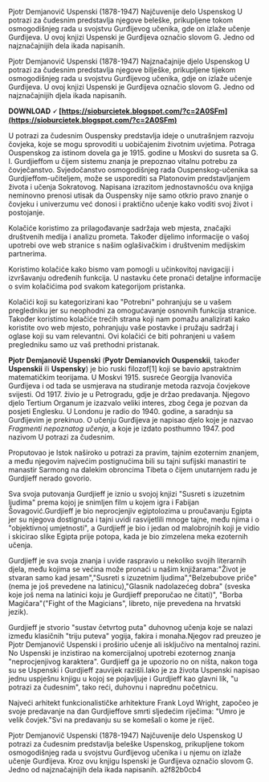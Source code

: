 Pjotr Demjanovič Uspenski (1878-1947) Najčuvenije delo Uspenskog U potrazi za čudesnim predstavlja njegove beleške, prikupljene tokom osmogodišnjeg rada u svojstvu Gurđijevog učenika, gde on izlaže učenje Gurđijeva. U ovoj knjizi Uspenski je Gurđijeva označio slovom G. Jedno od najznačajnijih dela ikada napisanih.
 
Pjotr Demjanovič Uspenski (1878-1947) Najznačajnije djelo Uspenskog U potrazi za čudesnim predstavlja njegove bilješke, prikupljene tijekom osmogodišnjeg rada u svojstvu Gurđijevog učenika, gdje on izlaže učenje Gurđijeva. U ovoj knjizi Uspenski je Gurđijeva označio slovom G. Jedno od najznačajnijih djela ikada napisanih.
 
**DOWNLOAD 🗸 [https://sioburcietek.blogspot.com/?c=2A0SFm](https://sioburcietek.blogspot.com/?c=2A0SFm)**


 
U potrazi za čudesnim Ouspensky predstavlja ideje o unutrašnjem razvoju čovjeka, koje se mogu sprovoditi u uobičajenim životnim uvjetima. Potraga Ouspenskog za istinom dovela ga je 1915. godine u Moskvi do susreta sa G. I. Gurdjieffom u čijem sistemu znanja je prepoznao vitalnu potrebu za čovječanstvo. Svjedočanstvo osmogodišnjeg rada Ouspenskog-učenika sa Gurdjieffom-učiteljem, može se usporediti sa Platonovim predstavljanjem života i učenja Sokratovog. Napisana izrazitom jednostavnošću ova knjiga neminovno prenosi utisak da Ouspensky nije samo otkrio pravo znanje o čovjeku i univerzumu već donosi i praktično učenje kako voditi svoj život i postojanje.
 
Kolačiće koristimo za prilagođavanje sadržaja web mjesta, značajki društvenih medija i analizu prometa. Također dijelimo informacije o vašoj upotrebi ove web stranice s našim oglašivačkim i društvenim medijskim partnerima.
 
Koristimo kolačiće kako bismo vam pomogli u učinkovitoj navigaciji i izvršavanju određenih funkcija. U nastavku ćete pronaći detaljne informacije o svim kolačićima pod svakom kategorijom pristanka.
 
Kolačići koji su kategorizirani kao "Potrebni" pohranjuju se u vašem pregledniku jer su neophodni za omogućavanje osnovnih funkcija stranice. Također koristimo kolačiće trećih strana koji nam pomažu analizirati kako koristite ovo web mjesto, pohranjuju vaše postavke i pružaju sadržaj i oglase koji su vam relevantni. Ovi kolačići će biti pohranjeni u vašem pregledniku samo uz vaš prethodni pristanak.
 
**Pjotr Demjanovič Uspenski** (**Pyotr Demianovich Ouspenskii**, također **Uspenskii** ili **Uspensky**) je bio ruski filozof[1] koji se bavio apstraktnim matematičkim teorijama. U Moskvi 1915. susreće Georgija Ivanoviča Gurđijeva i od tada se usmjerava na studiranje metoda razvoja čovjekove svijesti. Od 1917. živio je u Petrogradu, gdje je držao predavanja. Njegovo djelo Tertium Organum je izazvalo veliki interes, zbog čega je pozvan da posjeti Englesku. U Londonu je radio do 1940. godine, a saradnju sa Gurđijevim je prekinuo. O učenju Gurđijeva je napisao djelo koje je nazvao *Fragmenti nepoznatog učenja*, a koje je izdato posthumno 1947. pod nazivom U potrazi za čudesnim.
 
Proputovao je Istok naširoko u potrazi za pravim, tajnim ezoternim znanjem, a među njegovim najvećim postignućima bili su tajni sufijski manastiri te manastir Sarmong na dalekim obroncima Tibeta o čijem unutarnjem radu je Gurdjieff nerado govorio.
 
Sva svoja putovanja Gurdjieff je iznio u svojoj knjizi "Susreti s izuzetnim ljudima" prema kojoj je snimljen film u kojem igra i Fabijan Šovagović.Gurdjieff je bio neprocjenjiv egiptolozima u proučavanju Egipta jer su njegova dostignuća i tajni uvidi rasvijetlili mnoge tajne, među njima i o "objektivnoj umjetnosti", a Gurdjieff je bio i jedan od malobrojnih koji je vidio i skicirao slike Egipta prije potopa, kada je bio zimzelena meka ezoternih učenja.

Gurdjieff je sva svoja znanja i uvide raspravio u nekoliko svojih literarnih djela, među kojima se većina može pronaći u našim knjižarama:"Život je stvaran samo kad jesam","Susreti s izuzetnim ljudima","Belzebubove priče" (nema je još prevedene na latinicu),"Glasnik nadolazećeg dobra" (sveska koje još nema na latinici koju je Gurdjieff preporučao ne čitati)", "Borba Magičara"("Fight of the Magicians", libreto, nije prevedena na hrvatski jezik).
 
Gurdjieff je stvorio "sustav četvrtog puta" duhovnog učenja koje se nalazi između klasičnih "triju puteva" yogija, fakira i monaha.Njegov rad preuzeo je Pjotr Demjanovič Uspenski i proširio učenje ali isključivo na mentalnoj razini. No Uspenski je inzistirao na komercijalnoj upotrebi ezoternog znanja "neprocjenjivog karaktera". Gurdjieff ga je upozorio no on ništa, nakon toga su se Uspenski i Gurdjieff zauvijek razišli.Iako je za života Uspenski napisao jednu uspješnu knjigu u kojoj se pojavljuje i Gurdjieff kao glavni lik, "u potrazi za čudesnim", tako reći, duhovnu i naprednu početnicu.
 
Najveći arhitekt funkcionalističke arhitekture Frank Loyd Wright, započeo je svoje predavanje na dan Gurdjieffove smrti sljedećim riječima: "Umro je velik čovjek."Svi na predavanju su se komešali o kome je riječ.
 
Pjotr Demjanovič Uspenski (1878-1947) Najčuvenije delo Uspenskog U potrazi za čudesnim predstavlja beleške Uspenskog, prikupljene tokom osmogodišnjeg rada u svojstvu Gurđijevog učenika i u njemu on izlaže učenje Gurđijeva. Kroz ovu knjigu Ispenski je Gurđijeva označio slovom G. Jedno od najznačajnijih dela ikada napisanih.
 a2f82b0cb4
 
